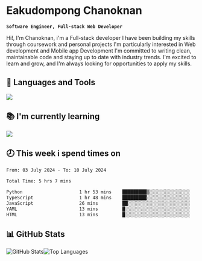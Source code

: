# Eakudompong Chanoknan

**`Software Engineer, Full-stack Web Developer`**

<p>Hi!, I'm Chanoknan, i'm a Full-stack developer I have been building my skills
through coursework and personal projects I'm particularly interested in Web development
and Mobile app Development I'm committed to writing clean, maintainable
code and staying up to date with industry trends. I'm excited to learn
and grow, and I'm always looking for opportunities to apply my skills.</p>

## 🔧 Languages and Tools

  <a href="https://skillicons.dev">
    <img src="https://skillicons.dev/icons?i=typescript,javascript,html,css,php,java,python,laravel,nodejs,mongodb,react,nextjs,tailwind,mysql,planetscale,postgres,firebase&perline=9" />
  </a>
  
## 📚 I'm currently learning
  <a href="https://skillicons.dev">
    <img src="https://skillicons.dev/icons?i=go,rust,kotlin,androidstudio,graphql,docker,kubernetes,gcp,aws" />
  </a>

## 🕗 This week i spend times on

<!--START_SECTION:waka-->

```txt
From: 03 July 2024 - To: 10 July 2024

Total Time: 5 hrs 7 mins

Python                     1 hr 53 mins    █████████▒░░░░░░░░░░░░░░░   37.04 %
TypeScript                 1 hr 48 mins    █████████░░░░░░░░░░░░░░░░   35.46 %
JavaScript                 26 mins         ██░░░░░░░░░░░░░░░░░░░░░░░   08.53 %
YAML                       13 mins         █░░░░░░░░░░░░░░░░░░░░░░░░   04.37 %
HTML                       13 mins         █░░░░░░░░░░░░░░░░░░░░░░░░   04.30 %
```

<!--END_SECTION:waka-->

## 📊 GitHub Stats

<p style="display: flex">
  <img alt="GitHub Stats" src="https://github-readme-stats.vercel.app/api?username=EC-9624&show_icons=true&theme=gruvbox&count_private=true"/>
  <img alt="Top Languages" src="https://github-readme-stats.vercel.app/api/top-langs/?username=EC-9624&layout=compact&theme=gruvbox" />  
</p>
